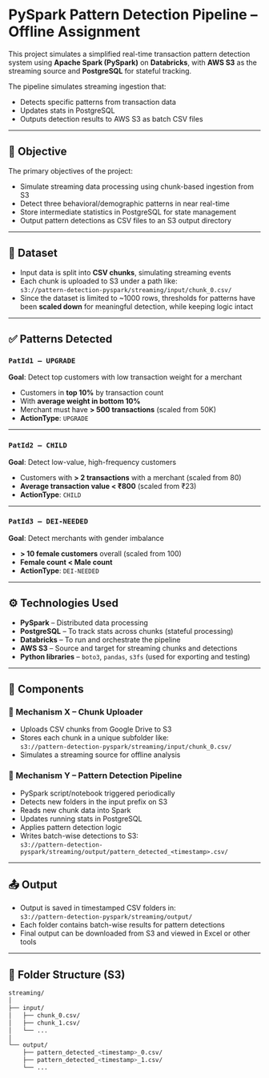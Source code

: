 # PySpark Pattern Detection Pipeline – Offline Assignment

This project simulates a simplified real-time transaction pattern detection system using **Apache Spark (PySpark)** on **Databricks**, with **AWS S3** as the streaming source and **PostgreSQL** for stateful tracking.

The pipeline simulates streaming ingestion that:

- Detects specific patterns from transaction data
- Updates stats in PostgreSQL
- Outputs detection results to AWS S3 as batch CSV files

---

## 🎯 Objective

The primary objectives of the project:

- Simulate streaming data processing using chunk-based ingestion from S3  
- Detect three behavioral/demographic patterns in near real-time  
- Store intermediate statistics in PostgreSQL for state management  
- Output pattern detections as CSV files to an S3 output directory  

---

## 📂 Dataset

- Input data is split into **CSV chunks**, simulating streaming events  
- Each chunk is uploaded to S3 under a path like:  
  `s3://pattern-detection-pyspark/streaming/input/chunk_0.csv/`
- Since the dataset is limited to ~1000 rows, thresholds for patterns have been **scaled down** for meaningful detection, while keeping logic intact  

---

## ✅ Patterns Detected

### `PatId1 – UPGRADE`
**Goal**: Detect top customers with low transaction weight for a merchant

- Customers in **top 10%** by transaction count  
- With **average weight in bottom 10%**  
- Merchant must have **> 500 transactions** (scaled from 50K)  
- **ActionType**: `UPGRADE`  

---

### `PatId2 – CHILD`
**Goal**: Detect low-value, high-frequency customers

- Customers with **> 2 transactions** with a merchant (scaled from 80)  
- **Average transaction value < ₹800** (scaled from ₹23)  
- **ActionType**: `CHILD`  

---

### `PatId3 – DEI-NEEDED`
**Goal**: Detect merchants with gender imbalance

- **> 10 female customers** overall (scaled from 100)  
- **Female count < Male count**  
- **ActionType**: `DEI-NEEDED`  

---

## ⚙️ Technologies Used

- **PySpark** – Distributed data processing  
- **PostgreSQL** – To track stats across chunks (stateful processing)  
- **Databricks** – To run and orchestrate the pipeline  
- **AWS S3** – Source and target for streaming chunks and detections  
- **Python libraries** – `boto3`, `pandas`, `s3fs` (used for exporting and testing)

---

## 🧩 Components

### 🔹 Mechanism X – Chunk Uploader
- Uploads CSV chunks from Google Drive to S3  
- Stores each chunk in a unique subfolder like:  
  `s3://pattern-detection-pyspark/streaming/input/chunk_0.csv/`  
- Simulates a streaming source for offline analysis  

### 🔹 Mechanism Y – Pattern Detection Pipeline
- PySpark script/notebook triggered periodically  
- Detects new folders in the input prefix on S3  
- Reads new chunk data into Spark  
- Updates running stats in PostgreSQL  
- Applies pattern detection logic  
- Writes batch-wise detections to S3:  
  `s3://pattern-detection-pyspark/streaming/output/pattern_detected_<timestamp>.csv/`  

---

## 📤 Output

- Output is saved in timestamped CSV folders in:  
  `s3://pattern-detection-pyspark/streaming/output/`  
- Each folder contains batch-wise results for pattern detections  
- Final output can be downloaded from S3 and viewed in Excel or other tools  

---

## 📁 Folder Structure (S3)

```bash
streaming/
│
├── input/
│   ├── chunk_0.csv/
│   ├── chunk_1.csv/
│   └── ...
│
└── output/
    ├── pattern_detected_<timestamp>_0.csv/
    ├── pattern_detected_<timestamp>_1.csv/
    └── ...
